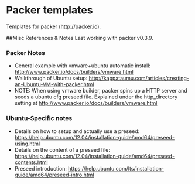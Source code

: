 # Packer templates
Templates for packer (http://packer.io).

##Misc References & Notes
Last working with packer v0.3.9.

### Packer Notes
- General example with vmware+ubuntu automatic install: http://www.packer.io/docs/builders/vmware.html
- Walkthrough of Ubuntu setup: http://kappataumu.com/articles/creating-an-Ubuntu-VM-with-packer.html
- NOTE: When using vmware builder, packer spins up a HTTP server and seeds a ubuntu cfg preseed file. Explained under the http_directory setting at http://www.packer.io/docs/builders/vmware.html

### Ubuntu-Specific notes
- Details on how to setup and actually use a preseed: https://help.ubuntu.com/12.04/installation-guide/amd64/preseed-using.html
- Details on the content of a preseed file: https://help.ubuntu.com/12.04/installation-guide/amd64/preseed-contents.html
- Preseed introduction: https://help.ubuntu.com/lts/installation-guide/amd64/preseed-intro.html
